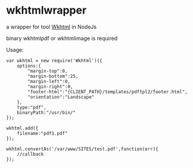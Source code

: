 wkhtmlwrapper
=============
a wrapper for tool [Wkhtml][wkhtml] in NodeJs

binary wkhtmlpdf or wkhtmlimage is required

Usage:
```
var wkhtml = new require('Wkhtml')({
    options:{
        "margin-top":0,
        "margin-bottom":25,
        "margin-left":0,
        "margin-right":0,
        "footer-html":"{CLIENT_PATH}/templates/pdftpl2/footer.html",
        "orientation":"Landscape"
    },
    type:"pdf",
    binaryPath:"/usr/bin/"
});

wkhtml.add({
    filename:"pdf1.pdf"
});

wkhtml.convertAs('/var/www/SITES/test.pdf',function(err){
    //callback
});
```




[wkhtml]:http://code.google.com/p/wkhtmltopdf/




